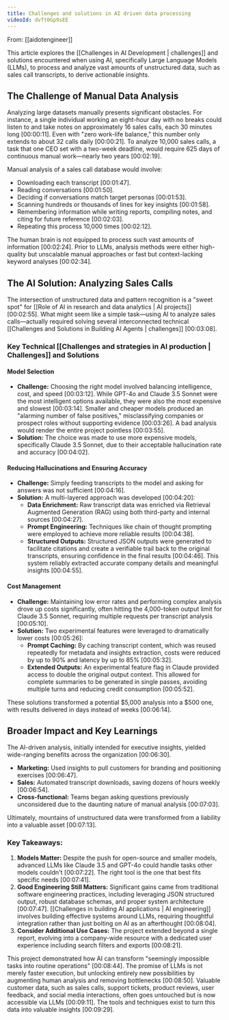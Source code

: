 ```yaml
---
title: Challenges and solutions in AI driven data processing
videoId: dvft0Gp9sEE
---
```


From: [[aidotengineer]] <br/> 

This article explores the [[Challenges in AI Development | challenges]] and solutions encountered when using AI, specifically Large Language Models (LLMs), to process and analyze vast amounts of unstructured data, such as sales call transcripts, to derive actionable insights.

## The Challenge of Manual Data Analysis

Analyzing large datasets manually presents significant obstacles. For instance, a single individual working an eight-hour day with no breaks could listen to and take notes on approximately 16 sales calls, each 30 minutes long <a class="yt-timestamp" data-t="00:00:11">[00:00:11]</a>. Even with "zero work-life balance," this number only extends to about 32 calls daily <a class="yt-timestamp" data-t="00:00:21">[00:00:21]</a>. To analyze 10,000 sales calls, a task that one CEO set with a two-week deadline, would require 625 days of continuous manual work—nearly two years <a class="yt-timestamp" data-t="00:02:19">[00:02:19]</a>.

Manual analysis of a sales call database would involve:
*   Downloading each transcript <a class="yt-timestamp" data-t="00:01:47">[00:01:47]</a>.
*   Reading conversations <a class="yt-timestamp" data-t="00:01:50">[00:01:50]</a>.
*   Deciding if conversations match target personas <a class="yt-timestamp" data-t="00:01:53">[00:01:53]</a>.
*   Scanning hundreds or thousands of lines for key insights <a class="yt-timestamp" data-t="00:01:58">[00:01:58]</a>.
*   Remembering information while writing reports, compiling notes, and citing for future reference <a class="yt-timestamp" data-t="00:02:03">[00:02:03]</a>.
*   Repeating this process 10,000 times <a class="yt-timestamp" data-t="00:02:12">[00:02:12]</a>.

The human brain is not equipped to process such vast amounts of information <a class="yt-timestamp" data-t="00:02:24">[00:02:24]</a>. Prior to LLMs, analysis methods were either high-quality but unscalable manual approaches or fast but context-lacking keyword analyses <a class="yt-timestamp" data-t="00:02:34">[00:02:34]</a>.

## The AI Solution: Analyzing Sales Calls

The intersection of unstructured data and pattern recognition is a "sweet spot" for [[Role of AI in research and data analytics | AI projects]] <a class="yt-timestamp" data-t="00:02:55">[00:02:55]</a>. What might seem like a simple task—using AI to analyze sales calls—actually required solving several interconnected technical [[Challenges and Solutions in Building AI Agents | challenges]] <a class="yt-timestamp" data-t="00:03:08">[00:03:08]</a>.

### Key Technical [[Challenges and strategies in AI production | Challenges]] and Solutions

#### Model Selection
*   **Challenge:** Choosing the right model involved balancing intelligence, cost, and speed <a class="yt-timestamp" data-t="00:03:12">[00:03:12]</a>. While GPT-4o and Claude 3.5 Sonnet were the most intelligent options available, they were also the most expensive and slowest <a class="yt-timestamp" data-t="00:03:14">[00:03:14]</a>. Smaller and cheaper models produced an "alarming number of false positives," misclassifying companies or prospect roles without supporting evidence <a class="yt-timestamp" data-t="00:03:26">[00:03:26]</a>. A bad analysis would render the entire project pointless <a class="yt-timestamp" data-t="00:03:55">[00:03:55]</a>.
*   **Solution:** The choice was made to use more expensive models, specifically Claude 3.5 Sonnet, due to their acceptable hallucination rate and accuracy <a class="yt-timestamp" data-t="00:04:02">[00:04:02]</a>.

#### Reducing Hallucinations and Ensuring Accuracy
*   **Challenge:** Simply feeding transcripts to the model and asking for answers was not sufficient <a class="yt-timestamp" data-t="00:04:16">[00:04:16]</a>.
*   **Solution:** A multi-layered approach was developed <a class="yt-timestamp" data-t="00:04:20">[00:04:20]</a>:
    *   **Data Enrichment:** Raw transcript data was enriched via Retrieval Augmented Generation (RAG) using both third-party and internal sources <a class="yt-timestamp" data-t="00:04:27">[00:04:27]</a>.
    *   **Prompt Engineering:** Techniques like chain of thought prompting were employed to achieve more reliable results <a class="yt-timestamp" data-t="00:04:38">[00:04:38]</a>.
    *   **Structured Outputs:** Structured JSON outputs were generated to facilitate citations and create a verifiable trail back to the original transcripts, ensuring confidence in the final results <a class="yt-timestamp" data-t="00:04:46">[00:04:46]</a>. This system reliably extracted accurate company details and meaningful insights <a class="yt-timestamp" data-t="00:04:55">[00:04:55]</a>.

#### Cost Management
*   **Challenge:** Maintaining low error rates and performing complex analysis drove up costs significantly, often hitting the 4,000-token output limit for Claude 3.5 Sonnet, requiring multiple requests per transcript analysis <a class="yt-timestamp" data-t="00:05:10">[00:05:10]</a>.
*   **Solution:** Two experimental features were leveraged to dramatically lower costs <a class="yt-timestamp" data-t="00:05:26">[00:05:26]</a>:
    *   **Prompt Caching:** By caching transcript content, which was reused repeatedly for metadata and insights extraction, costs were reduced by up to 90% and latency by up to 85% <a class="yt-timestamp" data-t="00:05:32">[00:05:32]</a>.
    *   **Extended Outputs:** An experimental feature flag in Claude provided access to double the original output context. This allowed for complete summaries to be generated in single passes, avoiding multiple turns and reducing credit consumption <a class="yt-timestamp" data-t="00:05:52">[00:05:52]</a>.

These solutions transformed a potential $5,000 analysis into a $500 one, with results delivered in days instead of weeks <a class="yt-timestamp" data-t="00:06:14">[00:06:14]</a>.

## Broader Impact and Key Learnings

The AI-driven analysis, initially intended for executive insights, yielded wide-ranging benefits across the organization <a class="yt-timestamp" data-t="00:06:30">[00:06:30]</a>.
*   **Marketing:** Used insights to pull customers for branding and positioning exercises <a class="yt-timestamp" data-t="00:06:47">[00:06:47]</a>.
*   **Sales:** Automated transcript downloads, saving dozens of hours weekly <a class="yt-timestamp" data-t="00:06:54">[00:06:54]</a>.
*   **Cross-functional:** Teams began asking questions previously unconsidered due to the daunting nature of manual analysis <a class="yt-timestamp" data-t="00:07:03">[00:07:03]</a>.

Ultimately, mountains of unstructured data were transformed from a liability into a valuable asset <a class="yt-timestamp" data-t="00:07:13">[00:07:13]</a>.

### Key Takeaways:
1.  **Models Matter:** Despite the push for open-source and smaller models, advanced LLMs like Claude 3.5 and GPT-4o could handle tasks other models couldn't <a class="yt-timestamp" data-t="00:07:22">[00:07:22]</a>. The right tool is the one that best fits specific needs <a class="yt-timestamp" data-t="00:07:41">[00:07:41]</a>.
2.  **Good Engineering Still Matters:** Significant gains came from traditional software engineering practices, including leveraging JSON structured output, robust database schemas, and proper system architecture <a class="yt-timestamp" data-t="00:07:47">[00:07:47]</a>. [[Challenges in building AI applications | AI engineering]] involves building effective systems around LLMs, requiring thoughtful integration rather than just bolting on AI as an afterthought <a class="yt-timestamp" data-t="00:08:04">[00:08:04]</a>.
3.  **Consider Additional Use Cases:** The project extended beyond a single report, evolving into a company-wide resource with a dedicated user experience including search filters and exports <a class="yt-timestamp" data-t="00:08:21">[00:08:21]</a>.

This project demonstrated how AI can transform "seemingly impossible tasks into routine operations" <a class="yt-timestamp" data-t="00:08:44">[00:08:44]</a>. The promise of LLMs is not merely faster execution, but unlocking entirely new possibilities by augmenting human analysis and removing bottlenecks <a class="yt-timestamp" data-t="00:08:50">[00:08:50]</a>. Valuable customer data, such as sales calls, support tickets, product reviews, user feedback, and social media interactions, often goes untouched but is now accessible via LLMs <a class="yt-timestamp" data-t="00:09:11">[00:09:11]</a>. The tools and techniques exist to turn this data into valuable insights <a class="yt-timestamp" data-t="00:09:29">[00:09:29]</a>.